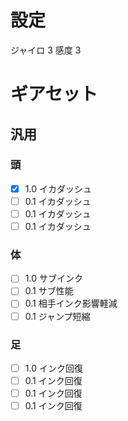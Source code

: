 # 設定
ジャイロ 3
感度 3

# ギアセット
## 汎用
### 頭
- [x] 1.0 イカダッシュ
- [ ] 0.1 イカダッシュ
- [ ] 0.1 イカダッシュ
- [ ] 0.1 イカダッシュ
### 体
- [ ] 1.0 サブインク
- [ ] 0.1 サブ性能
- [ ] 0.1 相手インク影響軽減
- [ ] 0.1 ジャンプ短縮
### 足
- [ ] 1.0 インク回復
- [ ] 0.1 インク回復
- [ ] 0.1 インク回復
- [ ] 0.1 インク回復
